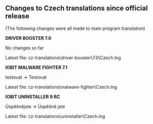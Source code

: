 ## Changes to Czech translations since official release
(The following changes were all made to main program translation)

**DRIVER BOOSTER 7.0**


No changes so far


Latest file: cz-translations\driver-booster\7.0\Czech.lng


**IOBIT MALWARE FIGHTER 7.1**


testovat -> Testovat


Latest file: cz-translations\malware-fighter\Czech.lng


**IOBIT UNINSTALLER 9 RC**


Úspěšnějste -> Úspěšně jste


Latest file: cz-translations\uninstaller\Czech.lng

